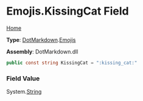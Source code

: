# Emojis\.KissingCat Field

[Home](../../../README.md)

**Type**: [DotMarkdown](../../README.md)\.[Emojis](../README.md)

**Assembly**: DotMarkdown\.dll

```csharp
public const string KissingCat = ":kissing_cat:"
```

### Field Value

System\.[String](https://docs.microsoft.com/en-us/dotnet/api/system.string)